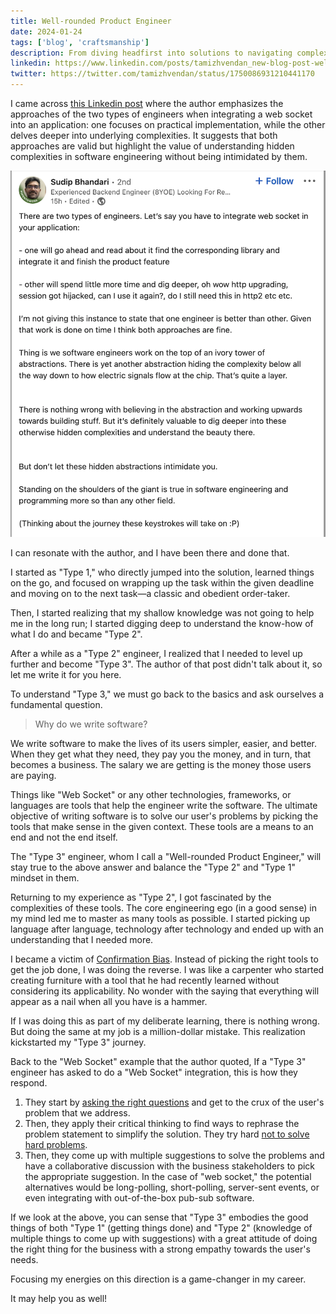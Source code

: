 ```yaml
---
title: Well-rounded Product Engineer
date: 2024-01-24
tags: ['blog', 'craftsmanship']
description: From diving headfirst into solutions to navigating complexities, my journey as an engineer has been transformative. Started with hands-on problem-solving, then delved deep into tech nuances. Now, embracing a holistic approach—balancing practicality, deep understanding, and user-centricity. Discovering the real purpose behind writing code and the game-changing shift in my career focus.
linkedin: https://www.linkedin.com/posts/tamizhvendan_new-blog-post-well-rounded-product-engineer-activity-7155852188634828801-T9Rk
twitter: https://twitter.com/tamizhvendan/status/1750086931210441170
---
```


I came across [this Linkedin post](https://www.linkedin.com/posts/sudippost_softwareengineering-programming-abstraction-activity-7155546176065282048-2tQK) where the author emphasizes the approaches of the two types of engineers when integrating a web socket into an application: one focuses on practical implementation, while the other delves deeper into underlying complexities. It suggests that both approaches are valid but highlight the value of understanding hidden complexities in software engineering without being intimidated by them.

![](/assets/images/blog/two-types-of-engineers.png)

I can resonate with the author, and I have been there and done that. 

I started as "Type 1," who directly jumped into the solution, learned things on the go, and focused on wrapping up the task within the given deadline and moving on to the next task—a classic and obedient order-taker. 

Then, I started realizing that my shallow knowledge was not going to help me in the long run; I started digging deep to understand the know-how of what I do and became "Type 2". 

After a while as a "Type 2" engineer, I realized that I needed to level up further and become "Type 3". The author of that post didn't talk about it, so let me write it for you here. 

To understand "Type 3," we must go back to the basics and ask ourselves a fundamental question. 

> Why do we write software?

We write software to make the lives of its users simpler, easier, and better. When they get what they need, they pay you the money, and in turn, that becomes a business. The salary we are getting is the money those users are paying. 

Things like "Web Socket" or any other technologies, frameworks, or languages are tools that help the engineer write the software. The ultimate objective of writing software is to solve our user's problems by picking the tools that make sense in the given context. These tools are a means to an end and not the end itself. 

The "Type 3" engineer, whom I call a "Well-rounded Product Engineer," will stay true to the above answer and balance the "Type 2" and "Type 1" mindset in them. 

Returning to my experience as "Type 2", I got fascinated by the complexities of these tools. The core engineering ego (in a good sense) in my mind led me to master as many tools as possible. I started picking up language after language, technology after technology and ended up with an understanding that I needed more. 

I became a victim of [Confirmation Bias](https://en.wikipedia.org/wiki/Confirmation_bias). Instead of picking the right tools to get the job done, I was doing the reverse. I was like a carpenter who started creating furniture with a tool that he had recently learned without considering its applicability. No wonder with the saying that everything will appear as a nail when all you have is a hammer. 

If I was doing this as part of my deliberate learning, there is nothing wrong. But doing the same at my job is a million-dollar mistake. This realization kickstarted my "Type 3" journey. 

Back to the "Web Socket" example that the author quoted, If a "Type 3" engineer has asked to do a "Web Socket" integration, this is how they respond.

1. They start by [asking the right questions](/blog/from-order-taker-to-stakeholder-the-importance-of-asking-the-right-questions) and get to the crux of the user's problem that we address. 
2. Then, they apply their critical thinking to find ways to rephrase the problem statement to simplify the solution.  They try hard [not to solve hard problems](https://world.hey.com/dhh/try-hard-not-to-solve-hard-problems-9e6550a2).
3. Then, they come up with multiple suggestions to solve the problems and have a collaborative discussion with the business stakeholders to pick the appropriate suggestion. In the case of "web socket," the potential alternatives would be long-polling, short-polling, server-sent events, or even integrating with out-of-the-box pub-sub software.

If we look at the above, you can sense that "Type 3" embodies the good things of both "Type 1" (getting things done) and "Type 2" (knowledge of multiple things to come up with suggestions) with a great attitude of doing the right thing for the business with a strong empathy towards the user's needs. 

Focusing my energies on this direction is a game-changer in my career. 

It may help you as well!
 
